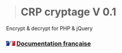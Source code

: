 ># CRP cryptage V 0.1
Encrypt & decrypt for PHP & jQuery

### ![icone](img/fr.gif) [Documentation française](CRP_FR.md)